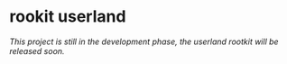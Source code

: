 # rookit userland

*This project is still in the development phase, the userland rootkit will be released soon.*

